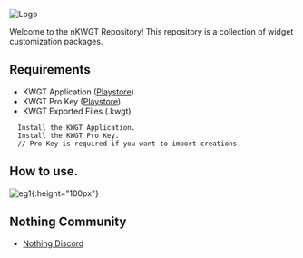 ![Logo](https://github.com/avnishkt2783/nKWGT/blob/main/files/logoland.png?raw=true)

Welcome to the nKWGT Repository! This repository is a collection of widget customization packages.

## Requirements

- KWGT Application ([Playstore](https://play.google.com/store/apps/details?id=org.kustom.widget&hl=en_IN))
- KWGT Pro Key ([Playstore](https://play.google.com/store/apps/details?id=org.kustom.widget.pro&hl=en_IN))
- KWGT Exported Files (.kwgt)

```
  Install the KWGT Application.
  Install the KWGT Pro Key.
  // Pro Key is required if you want to import creations.
```

## How to use.
![eg1](https://github.com/avnishkt2783/nKWGT/blob/main/files/eg1.jpg?raw=true){:height="100px"}

## Nothing Community
- [Nothing Discord](https://discord.gg/nothingtech)
